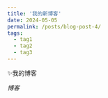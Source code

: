 ```yaml
---
title: '我的新博客'
date: 2024-05-05
permalink: /posts/blog-post-4/
tags:
  - tag1
  - tag2
  - tag3
---
```


✨我的博客

*博客*
